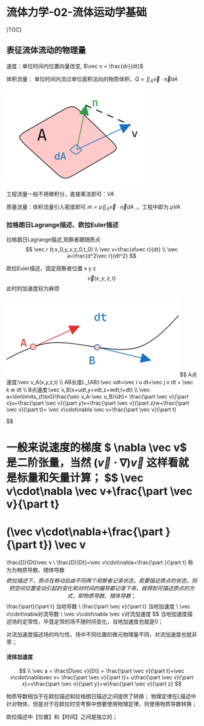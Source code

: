 # 流体力学-02-流体运动学基础

[TOC]

## 表征流体流动的物理量

速度：单位时间内位置向量改变, $\vec v = \frac{dr}{dt}$

体积流量： 单位时间内流过单位面积法向的物质体积，$Q=\iint_A\vec v\cdot \vec n dA$

<img src="../images/image-20240216152931863.png" alt="image-20240216152931863" style="zoom:50%;" />

工程流量一般不用微积分，直接乘法即可：$VA$

质量流量：体积流量引入密度即可 $\dot m=\rho\iint_A\vec v\cdot \vec n dA$ ,，工程中即为 $\rho VA$



### 拉格朗日Lagrange描述、欧拉Euler描述

拉格朗日Lagrange描述,观察者跟随质点
$$
\vec r (t;x_0,y_x,z_0,t_0)
\\
\vec v=\frac{d\vec r}{dt}
\\
\vec a=\frac{d^2\vec r}{dt^2}
$$


欧拉Euler描述，固定观察者位置  x y z
$$
\vec v(x,y,z,t)
$$
此时的加速度较为麻烦

<img src="../images/image-20240216154946192.png" alt="image-20240216154946192" style="zoom:50%;" />
$$
A点速度:\vec v_A(x,y,z,t)
\\
AB长度L_{AB}:\vec vdt=\vec i u dt+\vec j v dt + \vec k w dt
\\
B点速度:\vec v_B(x+udt,y+vdt,z+wdt,t+dt)
\\
\vec a=\lim\limits_{t\to0}\frac{\vec v_A-\vec v_B}{dt}=
\frac{\part \vec v}{\part x}u+\frac{\part \vec v}{\part y}v+\frac{\part \vec v}{\part z}w+\frac{\part \vec v}{\part t}=
\vec v\cdot\nabla \vec v+\frac{\part \vec v}{\part t}
 
$$


一般来说速度的梯度 $ \nabla \vec v$ 是二阶张量，当然 $(\vec v\cdot \nabla)\vec v$ 这样看就是标量和矢量计算；
$$
\vec v\cdot\nabla \vec v+\frac{\part \vec v}{\part t}
=
(\vec v\cdot\nabla+\frac{\part  }{\part t}) \vec v 
=
\frac{D}{Dt}\vec v
\\
\frac{D}{Dt}=\vec v\cdot\nabla+\frac{\part  }{\part t}  称为为物质导数、随体导数
$$
欧拉描述下，质点在移动后由不同两个观察者记录状态，若要描述质点的状态，
则把空间位置变动引起的变化和对时间的偏导都记录下来，就得到可描述质点的方式，即物质导数、随体导数；
$$
\frac{\part}{\part t}  当地导数
\\
\frac{\part \vec v}{\part t}  当地加速度
\\
\vec v\cdot\nabla对流导数
\\
\vec v\cdot\nabla \vec v对流加速度
$$
当地加速度描述场的定常性，毕竟定常的场不随时间变化，当地加速度也就是0；

对流加速度描述场的均匀性，场中不同位置的微元物理量不同，对流加速度也就非零；

#### 流体加速度

$$
\\
\vec a = \frac{D\vec v}{Dt} =
\frac{\part \vec v}{\part t}+\vec v\cdot\nabla\vec v=
\frac{\part \vec v}{\part t}+ u\frac{\part \vec v}{\part x}+v\frac{\part \vec v}{\part y}+w\frac{\part \vec v}{\part z}
$$

物质导数相当于在欧拉描述和拉格朗日描述之间提供了转换；
物理定律在L描述中针对物体，但是对于在欧拉时空考察中想要使用物理定律，则使用物质导数转换；

欧拉描述中【位置】和【时间】之间是独立的；
























































